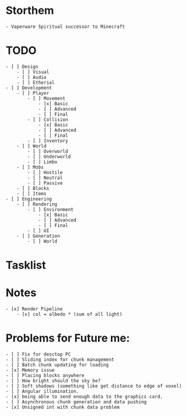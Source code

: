 ﻿# Storthem
	- Vaperware Spiritual successor to Minecraft
# TODO
	- [ ] Design
		- [ ] Visual
		- [ ] Audio
		- [ ] Etherial
	- [ ] Development
		- [ ] Player
			- [ ] Movement
				- [x] Basic
				- [ ] Advanced
				- [ ] Final
			- [ ] Collision
				- [x] Basic
				- [ ] Advanced
				- [ ] Final
			- [ ] Inventory
		- [ ] World
			- [ ] Overworld
			- [ ] Underworld
			- [ ] Limbo
		- [ ] Mobs
			- [ ] Hostile
			- [ ] Neutral
			- [ ] Passive
		- [ ] Blocks
		- [ ] Items
	- [ ] Engineering
		- [ ] Rendering
			- [ ] Environment
				- [x] Basic
				- [ ] Advanced
				- [ ] Final
			- [ ] UI
		- [ ] Generation
			- [ ] World
# Tasklist

# Notes
	- [x] Render Pipeline
		- [x] col = albedo * (sum of all light)

# Problems for Future me:
	- [ ] Fix for desctop PC
	- [ ] Sliding index for chunk management
	- [ ] Batch chunk updating for loading
	- [x] Memory issue
	- [ ] Placing blocks anywhere
	- [ ] How bright should the sky be?
	- [ ] Soft shadows (something like get distance to edge of voxel)
	- [ ] Angular illumination.
	- [x] being able to send enough data to the graphics card.
	- [ ] Asynchronous chunk generation and data pushing
	- [x] Unsigned int with chunk data problem